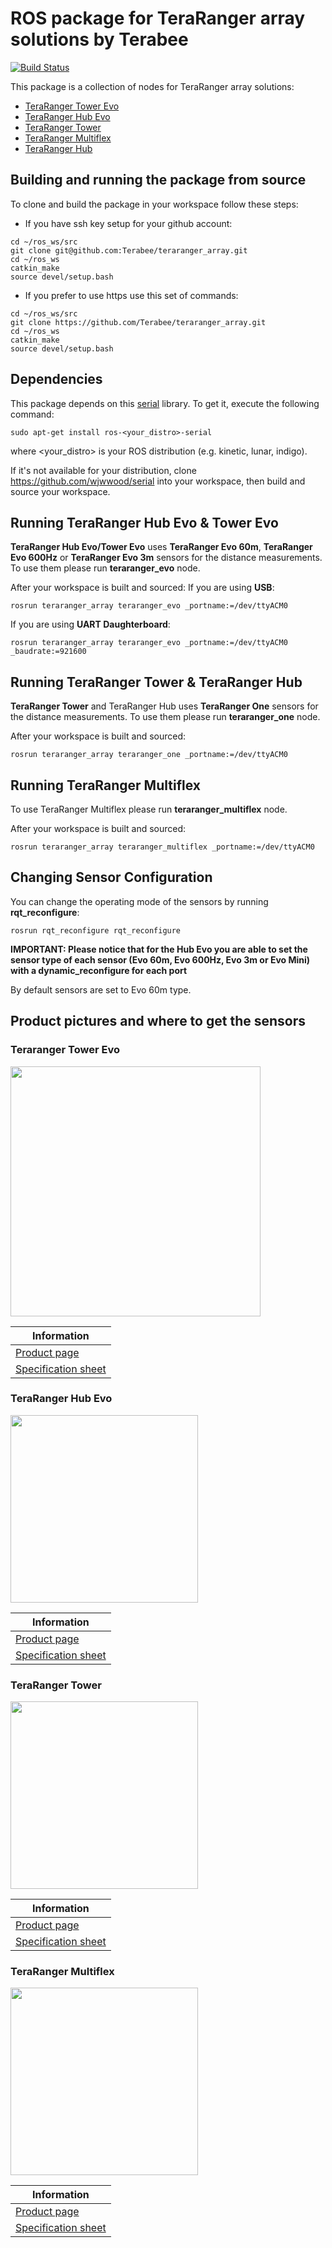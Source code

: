 # ROS package for TeraRanger array solutions by Terabee
[![Build Status](https://travis-ci.org/Terabee/teraranger_array.svg?branch=master)](https://travis-ci.org/Terabee/teraranger_array)

This package is a collection of nodes for TeraRanger array solutions:
* [TeraRanger Tower Evo](https://www.terabee.com/shop/lidar-tof-multi-directional-arrays/teraranger-tower-evo/)
* [TeraRanger Hub Evo](https://www.terabee.com/shop/accessories/teraranger-hub-evo/)
* [TeraRanger Tower](https://www.terabee.com/shop/lidar-tof-multi-directional-arrays/teraranger-tower/)
* [TeraRanger Multiflex](https://www.terabee.com/shop/lidar-tof-multi-directional-arrays/teraranger-multiflex/)
* [TeraRanger Hub](https://www.terabee.com/shop/accessories/teraranger-hub/)

## Building and running the package from source

To clone and build the package in your workspace follow these steps:

* If you have ssh key setup for your github account:

```
cd ~/ros_ws/src
git clone git@github.com:Terabee/teraranger_array.git
cd ~/ros_ws
catkin_make
source devel/setup.bash
```

* If you prefer to use https use this set of commands:

```
cd ~/ros_ws/src
git clone https://github.com/Terabee/teraranger_array.git
cd ~/ros_ws
catkin_make
source devel/setup.bash
```

## Dependencies
This package depends on this [serial](http://wiki.ros.org/serial) library. To get it, execute the following command:

```
sudo apt-get install ros-<your_distro>-serial
```

where <your_distro> is your ROS distribution (e.g. kinetic, lunar, indigo).

If it's not available for your distribution, clone https://github.com/wjwwood/serial into your workspace, then build and source your workspace.

## Running TeraRanger Hub Evo & Tower Evo

**TeraRanger Hub Evo/Tower Evo** uses **TeraRanger Evo 60m**, **TeraRanger Evo 600Hz** or **TeraRanger Evo 3m** sensors for the distance measurements. To use them please run **teraranger_evo** node.

After your workspace is built and sourced:
If you are using **USB**:
```
rosrun teraranger_array teraranger_evo _portname:=/dev/ttyACM0
```
If you are using **UART Daughterboard**:
```
rosrun teraranger_array teraranger_evo _portname:=/dev/ttyACM0 _baudrate:=921600
```

## Running TeraRanger Tower & TeraRanger Hub

**TeraRanger Tower** and TeraRanger Hub uses **TeraRanger One** sensors for the distance measurements. To use them please run **teraranger_one** node.

After your workspace is built and sourced:
```
rosrun teraranger_array teraranger_one _portname:=/dev/ttyACM0
```

## Running TeraRanger Multiflex

To use TeraRanger Multiflex please run **teraranger_multiflex** node.

After your workspace is built and sourced:
```
rosrun teraranger_array teraranger_multiflex _portname:=/dev/ttyACM0
```

## Changing Sensor Configuration

You can change the operating mode of the sensors by running **rqt_reconfigure**:

```
rosrun rqt_reconfigure rqt_reconfigure
```

**IMPORTANT: Please notice that for the Hub Evo you are able to set the sensor type of each sensor (Evo 60m, Evo 600Hz, Evo 3m or Evo Mini) with a dynamic_reconfigure for each port**

By default sensors are set to Evo 60m type.

## Product pictures and where to get the sensors

### Teraranger Tower Evo

<img src="https://www.terabee.com/wp-content/uploads/2019/03/TeraRanger-Tower-Evo.png" width="400"/>

| Information |
| -------------- |
|[Product page](https://www.terabee.com/shop/lidar-tof-multi-directional-arrays/teraranger-tower-evo/)|
|[Specification sheet](https://www.terabee.com/wp-content/uploads/2019/03/TeraRanger-Tower-Evo-Specification-sheet-.pdf)|

### TeraRanger Hub Evo

<img src="https://www.terabee.com/wp-content/uploads/2019/03/Whats-in-the-pack.jpg" width="300"/>

| Information |
| -------------- |
|[Product page](https://www.terabee.com/shop/accessories/teraranger-hub-evo/)|
|[Specification sheet](https://www.terabee.com/wp-content/uploads/2019/03/TeraRanger-Hub-Evo-Specification-sheet.pdf)|


### TeraRanger Tower

<img src="https://www.terabee.com/wp-content/uploads/2019/03/Teraranger_tower_typeB-1.jpg" width="300"/>

| Information |
| -------------- |
|[Product page](https://www.terabee.com/shop/lidar-tof-multi-directional-arrays/teraranger-tower/)|
|[Specification sheet](https://www.terabee.com/wp-content/uploads/2019/03/Towerspecificationsheet-1.pdf)|


### TeraRanger Multiflex

<img src="https://www.terabee.com/wp-content/uploads/2019/03/TeraRanger-Multiflex-e1553710124882.png" width="300"/>

| Information |
| -------------- |
|[Product page](https://www.terabee.com/shop/lidar-tof-multi-directional-arrays/teraranger-multiflex/)|
|[Specification sheet](https://www.terabee.com/wp-content/uploads/2019/03/MultiflexSpecificationSheet.pdf)|
